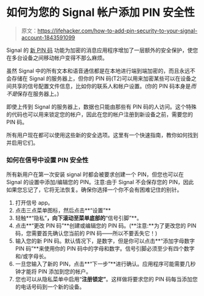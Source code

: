 # 如何为您的 Signal 帐户添加 PIN 安全性

> 原文：<https://lifehacker.com/how-to-add-pin-security-to-your-signal-account-1843591099>

Signal 的 [新 PIN 码](https://signal.org/blog/signal-pins/) 功能为加密的消息应用程序增加了一层额外的安全保护，使您在多台设备之间移动帐户变得不那么麻烦。



虽然 Signal 中的所有文本和语音通信都是在本地进行端到端加密的，而且永远不会存储在 Signal 的服务器上，但你的 PIN 码(T2)可以用来加密某些可以在设备之间共享的信号配置文件信息，比如你的联系人和帐户设置。(你的 PIN 码本身是*而不是*保存在服务器上。)

即使上传到 Signal 的服务器上，数据也只能由那些有 PIN 码的人访问。这个特殊的代码也可以用来锁定您的帐户，因此在您的帐户注册到新设备之前，需要您的 PIN 码。

所有用户现在都可以使用这些新的安全选项。这里有一个快速指南，教你如何找到并启用它们。

### 如何在信号中设置 PIN 安全性

所有新用户在第一次安装 signal 时都会被要求创建一个 PIN，但您也可以在 Signal 的设置中添加/编辑您的 PIN。注意:由于 Signal 不会保存您的 PIN，因此如果您忘记了，它将无法恢复。确保你选择一个你不会有困难记住的别针。

1.  打开信号 app。
2.  点击三点菜单图标，然后点击**“设置”**
3.  轻触**“隐私”**，向下滚动至菜单底部的**“信号引脚”**。
4.  点击**“更改 PIN 码”**创建或编辑您的 PIN 码。(**注意:**为了更改您的 PIN 码，您需要首先确认您当前的 PIN 码——所以不要丢失它！)
5.  输入您的新 PIN 码。默认情况下，是数字，但是你可以点击**“添加字母数字 PIN 码”**来使用你的 PIN 码中的字母和数字。信号引脚必须至少有四个数字和/或字母长。
6.  一旦您输入了新的 PIN，点击**“下一步”**进行确认。应用程序可能需要几秒钟才能将 PIN 添加到您的帐户。
7.  您也可以从隐私菜单中启用“**注册锁定”**。这样做将要求您的 PIN 码每当添加您的电话号码到一个新的设备。